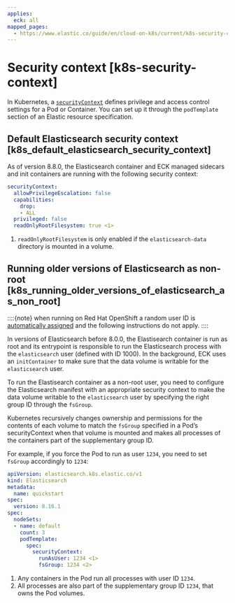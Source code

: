 ```yaml
---
applies:
  eck: all
mapped_pages:
  - https://www.elastic.co/guide/en/cloud-on-k8s/current/k8s-security-context.html
---
```


# Security context [k8s-security-context]

In Kubernetes, a [`securityContext`](https://kubernetes.io/docs/tasks/configure-pod-container/security-context/) defines privilege and access control settings for a Pod or Container. You can set up it through the `podTemplate` section of an Elastic resource specification.

## Default Elasticsearch security context [k8s_default_elasticsearch_security_context]

As of version 8.8.0, the Elasticsearch container and ECK managed sidecars and init containers are running with the following security context:

```yaml
securityContext:
  allowPrivilegeEscalation: false
  capabilities:
    drop:
    - ALL
  privileged: false
  readOnlyRootFilesystem: true <1>
```

1. `readOnlyRootFilesystem` is only enabled if the `elasticsearch-data` directory is mounted in a volume.



## Running older versions of Elasticsearch as non-root [k8s_running_older_versions_of_elasticsearch_as_non_root]

::::{note} 
when running on Red Hat OpenShift a random user ID is [automatically assigned](https://cloud.redhat.com/blog/a-guide-to-openshift-and-uids) and the following instructions do not apply.
::::


In versions of Elasticsearch before 8.0.0, the Elastisearch container is run as root and its entrypoint is responsible to run the Elasticsearch process with the `elasticsearch` user (defined with ID 1000). In the background, ECK uses an `initContainer` to make sure that the data volume is writable for the `elasticsearch` user.

To run the Elastisearch container as a non-root user, you need to configure the Elasticsearch manifest with an appropriate security context to make the data volume writable to the `elasticsearch` user by specifying the right group ID through the `fsGroup`.

Kubernetes recursively changes ownership and permissions for the contents of each volume to match the `fsGroup` specified in a Pod’s securityContext when that volume is mounted and makes all processes of the containers part of the supplementary group ID.

For example, if you force the Pod to run as user `1234`, you need to set `fsGroup` accordingly to `1234`:

```yaml
apiVersion: elasticsearch.k8s.elastic.co/v1
kind: Elasticsearch
metadata:
  name: quickstart
spec:
  version: 8.16.1
spec:
  nodeSets:
  - name: default
    count: 3
    podTemplate:
      spec:
        securityContext:
          runAsUser: 1234 <1>
          fsGroup: 1234 <2>
```

1. Any containers in the Pod run all processes with user ID `1234`.
2. All processes are also part of the supplementary group ID `1234`, that owns the Pod volumes.



